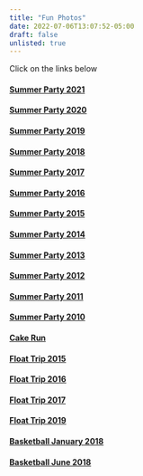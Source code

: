 ```yaml
---
title: "Fun Photos"
date: 2022-07-06T13:07:52-05:00
draft: false
unlisted: true
---
```

Click on the links below

#### [Summer Party 2021](/annual-party/party-2021)  
#### [Summer Party 2020](/annual-party/party-2020)  
#### [Summer Party 2019](/annual-party/party-2019)  
#### [Summer Party 2018](/annual-party/party-2018)  
#### [Summer Party 2017](/annual-party/party-2017)  
#### [Summer Party 2016](/annual-party/party-2016)  
#### [Summer Party 2015](/annual-party/party-2015)  
#### [Summer Party 2014](/annual-party/party-2014)  
#### [Summer Party 2013](/annual-party/party-2013)  
#### [Summer Party 2012](/annual-party/party-2012)  
#### [Summer Party 2011](/annual-party/party-2011)  
#### [Summer Party 2010](/annual-party/party-2010)  
#### [Cake Run](/cake-run-2020)  
#### [Float Trip 2015](/float-trips/float-trip-2015)  
#### [Float Trip 2016](/float-trips/float-trip-2016)  
#### [Float Trip 2017](/float-trips/float-trip-2017)  
#### [Float Trip 2019](/float-trips/float-trip-2019)  
#### [Basketball January 2018](/basketball/basketball-jan2018)  
#### [Basketball June 2018](/basketball/basketball-jun2018)  